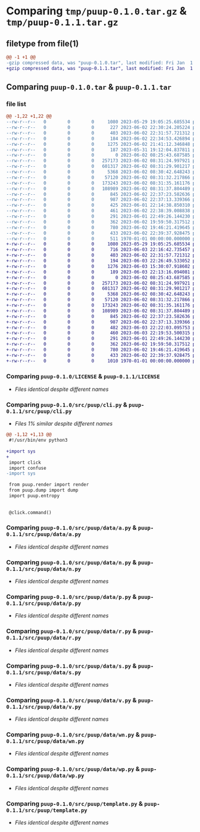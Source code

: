 # Comparing `tmp/puup-0.1.0.tar.gz` & `tmp/puup-0.1.1.tar.gz`

## filetype from file(1)

```diff
@@ -1 +1 @@
-gzip compressed data, was "puup-0.1.0.tar", last modified: Fri Jan  1 00:00:00 2016, max compression
+gzip compressed data, was "puup-0.1.1.tar", last modified: Fri Jan  1 00:00:00 2016, max compression
```

## Comparing `puup-0.1.0.tar` & `puup-0.1.1.tar`

### file list

```diff
@@ -1,22 +1,22 @@
--rw-r--r--   0        0        0     1080 2023-05-29 19:05:25.685534 puup-0.1.0/LICENSE
--rw-r--r--   0        0        0      227 2023-06-02 22:30:24.205224 puup-0.1.0/README.md
--rw-r--r--   0        0        0      403 2023-06-02 22:31:57.721312 puup-0.1.0/pyproject.toml
--rw-r--r--   0        0        0      184 2023-06-02 22:34:53.426894 puup-0.1.0/src/puup/__init__.py
--rw-r--r--   0        0        0     1275 2023-06-02 21:41:12.346848 puup-0.1.0/src/puup/cli.py
--rw-r--r--   0        0        0      187 2023-05-31 19:12:04.837811 puup-0.1.0/src/puup/data/Makefile
--rw-r--r--   0        0        0        0 2023-06-02 08:25:43.687585 puup-0.1.0/src/puup/data/__init__.py
--rw-r--r--   0        0        0   257173 2023-06-02 08:31:24.997921 puup-0.1.0/src/puup/data/a.py
--rw-r--r--   0        0        0   601317 2023-06-02 08:31:29.901217 puup-0.1.0/src/puup/data/n.py
--rw-r--r--   0        0        0     5368 2023-06-02 08:30:42.648243 puup-0.1.0/src/puup/data/p.py
--rw-r--r--   0        0        0    57120 2023-06-02 08:31:32.217866 puup-0.1.0/src/puup/data/r.py
--rw-r--r--   0        0        0   173243 2023-06-02 08:31:35.161176 puup-0.1.0/src/puup/data/s.py
--rw-r--r--   0        0        0   108989 2023-06-02 08:31:37.804489 puup-0.1.0/src/puup/data/v.py
--rw-r--r--   0        0        0      845 2023-06-02 22:37:23.582636 puup-0.1.0/src/puup/data/wn.py
--rw-r--r--   0        0        0      987 2023-06-02 22:37:13.339366 puup-0.1.0/src/puup/data/wp.py
--rw-r--r--   0        0        0      425 2023-06-01 22:14:38.850310 puup-0.1.0/src/puup/dump.py
--rw-r--r--   0        0        0      461 2023-06-02 22:38:39.008838 puup-0.1.0/src/puup/entropy.py
--rw-r--r--   0        0        0      291 2023-06-01 22:49:26.144230 puup-0.1.0/src/puup/lazy.py
--rw-r--r--   0        0        0      362 2023-06-02 19:59:50.317512 puup-0.1.0/src/puup/render.py
--rw-r--r--   0        0        0      780 2023-06-02 19:46:21.419645 puup-0.1.0/src/puup/template.py
--rw-r--r--   0        0        0      433 2023-06-02 22:39:37.928475 puup-0.1.0/src/puup/words.py
--rw-r--r--   0        0        0      511 1970-01-01 00:00:00.000000 puup-0.1.0/PKG-INFO
+-rw-r--r--   0        0        0     1080 2023-05-29 19:05:25.685534 puup-0.1.1/LICENSE
+-rw-r--r--   0        0        0      716 2023-06-03 22:16:42.735457 puup-0.1.1/README.md
+-rw-r--r--   0        0        0      403 2023-06-02 22:31:57.721312 puup-0.1.1/pyproject.toml
+-rw-r--r--   0        0        0      194 2023-06-03 22:26:49.533052 puup-0.1.1/src/puup/__init__.py
+-rw-r--r--   0        0        0     1276 2023-06-03 15:30:07.918602 puup-0.1.1/src/puup/cli.py
+-rw-r--r--   0        0        0      189 2023-06-03 22:13:16.094081 puup-0.1.1/src/puup/data/Makefile
+-rw-r--r--   0        0        0        0 2023-06-02 08:25:43.687585 puup-0.1.1/src/puup/data/__init__.py
+-rw-r--r--   0        0        0   257173 2023-06-02 08:31:24.997921 puup-0.1.1/src/puup/data/a.py
+-rw-r--r--   0        0        0   601317 2023-06-02 08:31:29.901217 puup-0.1.1/src/puup/data/n.py
+-rw-r--r--   0        0        0     5368 2023-06-02 08:30:42.648243 puup-0.1.1/src/puup/data/p.py
+-rw-r--r--   0        0        0    57120 2023-06-02 08:31:32.217866 puup-0.1.1/src/puup/data/r.py
+-rw-r--r--   0        0        0   173243 2023-06-02 08:31:35.161176 puup-0.1.1/src/puup/data/s.py
+-rw-r--r--   0        0        0   108989 2023-06-02 08:31:37.804489 puup-0.1.1/src/puup/data/v.py
+-rw-r--r--   0        0        0      845 2023-06-02 22:37:23.582636 puup-0.1.1/src/puup/data/wn.py
+-rw-r--r--   0        0        0      987 2023-06-02 22:37:13.339366 puup-0.1.1/src/puup/data/wp.py
+-rw-r--r--   0        0        0      482 2023-06-03 22:22:03.095753 puup-0.1.1/src/puup/dump.py
+-rw-r--r--   0        0        0      460 2023-06-03 22:19:53.500315 puup-0.1.1/src/puup/entropy.py
+-rw-r--r--   0        0        0      291 2023-06-01 22:49:26.144230 puup-0.1.1/src/puup/lazy.py
+-rw-r--r--   0        0        0      362 2023-06-02 19:59:50.317512 puup-0.1.1/src/puup/render.py
+-rw-r--r--   0        0        0      780 2023-06-02 19:46:21.419645 puup-0.1.1/src/puup/template.py
+-rw-r--r--   0        0        0      433 2023-06-02 22:39:37.928475 puup-0.1.1/src/puup/words.py
+-rw-r--r--   0        0        0     1010 1970-01-01 00:00:00.000000 puup-0.1.1/PKG-INFO
```

### Comparing `puup-0.1.0/LICENSE` & `puup-0.1.1/LICENSE`

 * *Files identical despite different names*

### Comparing `puup-0.1.0/src/puup/cli.py` & `puup-0.1.1/src/puup/cli.py`

 * *Files 1% similar despite different names*

```diff
@@ -1,12 +1,13 @@
 #!/usr/bin/env python3
 
+import sys
+
 import click
 import confuse
-import sys
 
 from puup.render import render
 from puup.dump import dump
 import puup.entropy
 
 
 @click.command()
```

### Comparing `puup-0.1.0/src/puup/data/a.py` & `puup-0.1.1/src/puup/data/a.py`

 * *Files identical despite different names*

### Comparing `puup-0.1.0/src/puup/data/n.py` & `puup-0.1.1/src/puup/data/n.py`

 * *Files identical despite different names*

### Comparing `puup-0.1.0/src/puup/data/p.py` & `puup-0.1.1/src/puup/data/p.py`

 * *Files identical despite different names*

### Comparing `puup-0.1.0/src/puup/data/r.py` & `puup-0.1.1/src/puup/data/r.py`

 * *Files identical despite different names*

### Comparing `puup-0.1.0/src/puup/data/s.py` & `puup-0.1.1/src/puup/data/s.py`

 * *Files identical despite different names*

### Comparing `puup-0.1.0/src/puup/data/v.py` & `puup-0.1.1/src/puup/data/v.py`

 * *Files identical despite different names*

### Comparing `puup-0.1.0/src/puup/data/wn.py` & `puup-0.1.1/src/puup/data/wn.py`

 * *Files identical despite different names*

### Comparing `puup-0.1.0/src/puup/data/wp.py` & `puup-0.1.1/src/puup/data/wp.py`

 * *Files identical despite different names*

### Comparing `puup-0.1.0/src/puup/template.py` & `puup-0.1.1/src/puup/template.py`

 * *Files identical despite different names*

